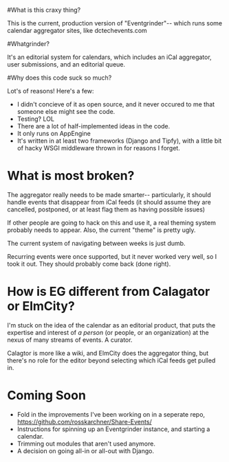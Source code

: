 #What is this craxy thing?

This is the current, production version of "Eventgrinder"-- which runs some calendar aggregator sites, like dctechevents.com

#Whatgrinder?

It's an editorial system for calendars, which includes an iCal aggregator, user submissions, and an editorial queue.

#Why does this code suck so much?

Lot's of reasons! Here's a few:

* I didn't concieve of it as open source, and it never occured to me that someone else might see the code.
* Testing? LOL
* There are a lot of half-implemented ideas in the code. 
* It only runs on AppEngine
* It's written in at least two frameworks (Django and Tipfy), with a little bit of hacky WSGI middleware thrown in for reasons I forget.

# What is most broken?

The aggregator really needs to be made smarter-- particularly, it should handle events that disappear from iCal feeds (it should assume they are cancelled, postponed, or at least flag them as having possible issues)

If other people are going to hack on this and use it, a real theming system probably needs to appear. Also, the current "theme" is pretty ugly.

The current system of navigating between weeks is just dumb.

Recurring events were once supported, but it never worked very well, so I took it out. They should probably come back (done right).

# How is EG different from Calagator or ElmCity?

I'm stuck on the idea of the calendar as an editorial product, that puts the expertise and interest of *a person* (or people, or an organization) at the nexus of many streams of events. A curator.

Calagtor is more like a wiki, and ElmCity does the aggregator thing, but there's no role for the editor beyond selecting which iCal feeds get pulled in.

# Coming Soon
* Fold in the improvements I've been working on in a seperate repo, https://github.com/rosskarchner/Share-Events/
* Instructions for spinning up an Eventgrinder instance, and starting a calendar.
* Trimming out modules that aren't used anymore.
* A decision on going all-in or all-out with Django.